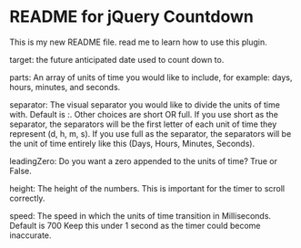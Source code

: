 README for jQuery Countdown
===========================

This is my new README file. read me to learn how to use this plugin.

target: the future anticipated date used to count down to.

parts: An array of units of time you would like to include, for example: days, hours, minutes, and seconds.

separator: The visual separator you would like to divide the units of time with. Default is :. Other choices are short OR full. If you use short as the separator, the separators will be the first letter of each unit of time they represent (d, h, m, s). If you use full as the separator, the separators will be the unit of time entirely like this (Days, Hours, Minutes, Seconds).

leadingZero: Do you want a zero appended to the units of time? True or False.

height: The height of the numbers. This is important for the timer to scroll correctly.

speed: The speed in which the units of time transition in Milliseconds. Default is 700 Keep this under 1 second as the timer could become inaccurate.